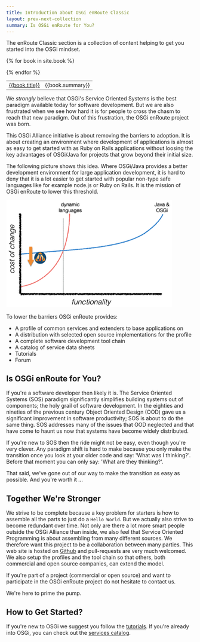 ```yaml
---
title: Introduction about OSGi enRoute Classic
layout: prev-next-collection
summary: Is OSGi enRoute for You?
---
```


The enRoute Classic section is a collection of content helping to get you started into the OSGi mindset.

<div>
<table>

{% for book in site.book %}<tr><td><a href="{{book.url}}">{{book.title}}</a></td><td>{{book.summary}}</td></tr>
{% endfor %}

</table>
</div>


We _strongly_ believe that OSGi's Service Oriented Systems is the best paradigm available today for software development. But we are also frustrated when we see how hard it is for people to cross the chasm to reach that new paradigm. Out of this frustration, the OSGi enRoute project was born.

This OSGi Alliance initiative is about removing the barriers to adoption. It is about creating an environment where development of applications is almost as easy to get started with as Ruby on Rails applications without loosing the key advantages of OSGi/Java for projects that grow beyond their initial size.

The following picture shows this idea. Where OSGi/Java provides a better development environment for large application development, it is hard to deny that it is a lot easier to get started with popular non-type safe languages like for example node.js or Ruby on Rails. It is the mission of OSGi enRoute to lower this threshold.

![Lowering the barriers](/img/book/why-enroute.png)

To lower the barriers OSGi enRoute provides:

* A profile of common services and extenders to base applications on
* A distribution with selected open source implementations for the profile
* A complete software development tool chain
* A catalog of service data sheets
* Tutorials
* Forum

## Is OSGi enRoute for You?

If you're a software developer then likely it is. The Service Oriented Systems (SOS) paradigm significantly simplifies building systems out of components; the holy grail of software development. In the eighties and nineties of the previous century Object Oriented Design (OOD) gave us a significant improvement in software productivity; SOS is about to do the same thing. SOS addresses many of the issues that OOD neglected and that have come to haunt us now that systems have become widely distributed.

If you're new to SOS then the ride might not be easy, even though you're very clever. Any paradigm shift is hard to make because you only make the transition once you look at your older code and say: 'What was I thinking?'. Before that moment you can only say: 'What are they thinking?'. 

That said, we've gone out of our way to make the transition as easy as possible. And you're worth it ... 

## Together We're Stronger 

We strive to be complete because a key problem for starters is how to assemble all the parts to just do a `Hello World`. But we actually also strive to become redundant over time. Not only are there a lot more smart people outside the OSGi Alliance than inside, we also feel that Service Oriented Programming is about assembling from many different sources. We therefore want this project to be a collaboration between many parties. This web site is hosted on [Github][enroute-doc] and pull-requests are very much welcomed. We also setup the profiles and the tool chain so that others, both commercial and open source companies, can extend the model.

If you're part of a project (commercial or open source) and want to participate in the OSGi enRoute project do not hesitate to contact us.

We're here to prime the pump.

## How to Get Started?

If you're new to OSGi we suggest you follow the [tutorials](/book/150-tutorials.html). If you're already into OSGi, you can check out the [services catalog](/book/400-services.html).

[enroute-doc]: https://github.com/bndtools/bndtools.github.io/tree/master/_book

